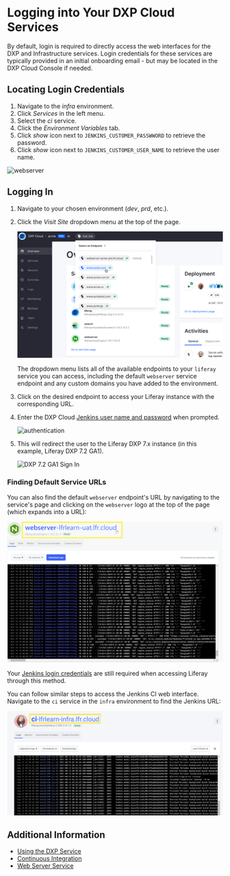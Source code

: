 # Logging into Your DXP Cloud Services

By default, login is required to directly access the web interfaces for the DXP and Infrastructure services. Login credentials for these services are typically provided in an initial onboarding email - but may be located in the DXP Cloud Console if needed.

## Locating Login Credentials

1. Navigate to the _infra_ environment.
1. Click _Services_ in the left menu.
1. Select the _ci_ service.
1. Click the _Environment Variables_ tab.
1. Click _show_ icon next to `JENKINS_CUSTOMER_PASSWWORD` to retrieve the password.
1. Click _show_ icon next to `JENKINS_CUSTOMER_USER_NAME` to retrieve the user name.

![webserver](./logging-into-your-dxp-cloud-services/images/01.png)

## Logging In

1. Navigate to your chosen environment (_dev_, _prd_, etc.).

1. Click the *Visit Site* dropdown menu at the top of the page.

    ![The Visit Site dropdown lists all available endpoints for your Liferay instances in the environment.](./logging-into-your-dxp-cloud-services/images/02.png)

    The dropdown menu lists all of the available endpoints to your `liferay` service you can access, including the default `webserver` service endpoint and any custom domains you have added to the environment.

1. Click on the desired endpoint to access your Liferay instance with the corresponding URL.

1. Enter the DXP Cloud [Jenkins user name and password](#locating-login-credentials) when prompted.

    ![authentication](./logging-into-your-dxp-cloud-services/images/03.png)

1. This will redirect the user to the Liferay DXP 7.x instance (in this example, Liferay DXP 7.2 GA1).

    ![DXP 7.2 GA1 Sign In](./logging-into-your-dxp-cloud-services/images/04.png)

### Finding Default Service URLs

You can also find the default `webserver` endpoint's URL by navigating to the service's page and clicking on the `webserver` logo at the top of the page (which expands into a URL):

![The service name's logo expands into a clickable URL if one is applicable for the service.](./logging-into-your-dxp-cloud-services/images/05.png)

Your [Jenkins login credentials](#locating-login-credentials) are still required when accessing Liferay through this method.

You can follow similar steps to access the Jenkins CI web interface. Navigate to the `ci` service in the `infra` environment to find the Jenkins URL:

![The CI service also has a URL available for the Jenkins CI web interface.](./logging-into-your-dxp-cloud-services/images/06.png)

## Additional Information

* [Using the DXP Service](../using-the-liferay-dxp-service.md)
* [Continuous Integration](../platform-services/continuous-integration.md)
* [Web Server Service](../platform-services/web-server-service.md)
